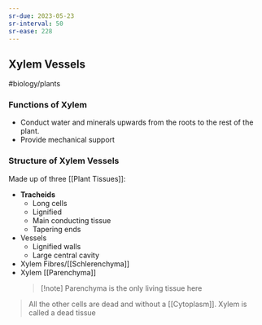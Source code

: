 ```yaml
---
sr-due: 2023-05-23
sr-interval: 50
sr-ease: 228
---
```

## Xylem Vessels
#biology/plants 

### Functions of Xylem
- Conduct water and minerals upwards from the roots to the rest of the plant.
- Provide mechanical support
### Structure of Xylem Vessels
Made up of three [[Plant Tissues]]:
- **Tracheids**
	- Long cells
	- Lignified
	- Main conducting tissue
	- Tapering ends
- Vessels
	- Lignified walls
	- Large central cavity
- Xylem Fibres/[[Schlerenchyma]]
- Xylem [[Parenchyma]]
  >[!note] Parenchyma is the only living tissue here
> All the other cells are dead and without a [[Cytoplasm]]. Xylem is called a dead tissue